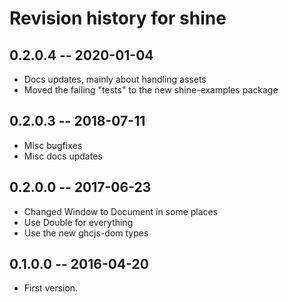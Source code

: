 # Revision history for shine

## 0.2.0.4  -- 2020-01-04

* Docs updates, mainly about handling assets
* Moved the failing "tests" to the new shine-examples package

## 0.2.0.3  -- 2018-07-11

* Misc bugfixes
* Misc docs updates

## 0.2.0.0  -- 2017-06-23

* Changed Window to Document in some places
* Use Double for everything
* Use the new ghcjs-dom types

## 0.1.0.0  -- 2016-04-20

* First version.

